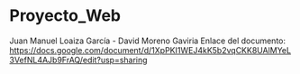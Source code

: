 # Proyecto_Web
 Juan Manuel Loaiza García - David Moreno Gaviria
 Enlace del documento: https://docs.google.com/document/d/1XpPKI1WEJ4kK5b2vqCKK8UAlMYeL3VefNL4AJb9FrAQ/edit?usp=sharing
